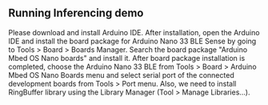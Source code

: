 ## Running Inferencing demo
Please download and install Arduino IDE. After installation, open the Arduino IDE and install the board package for Arduino Nano 33 BLE Sense by going to Tools > Board > Boards Manager. Search the board package "Arduino Mbed OS Nano boards" and install it. After board package installation is completed, choose the Arduino Nano 33 BLE from Tools > Board > Arduino Mbed OS Nano Boards menu and select serial port of the connected development boards from Tools > Port menu. Also, we need to install RingBuffer library using the Library Manager (Tool > Manage Libraries...).
